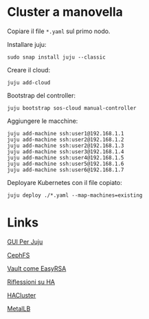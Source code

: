 # Cluster a manovella 

Copiare il file ```*.yaml``` sul primo nodo.

Installare juju:

```console
sudo snap install juju --classic
```

Creare il cloud:

```console
juju add-cloud
```

Bootstrap del controller:

```console
juju bootstrap sos-cloud manual-controller
```

Aggiungere le macchine:

```console
juju add-machine ssh:user1@192.168.1.1
juju add-machine ssh:user2@192.168.1.2
juju add-machine ssh:user2@192.168.1.3
juju add-machine ssh:user3@192.168.1.4
juju add-machine ssh:user4@192.168.1.5
juju add-machine ssh:user5@192.168.1.6
juju add-machine ssh:user6@192.168.1.7
```

Deployare Kubernetes con il file copiato:

```console
juju deploy ./*.yaml --map-machines=existing
```


# Links

[GUI Per Juju](https://jujucharms.com/new)

[CephFS](https://ubuntu.com/kubernetes/docs/storage)

[Vault come EasyRSA](https://ubuntu.com/kubernetes/docs/using-vault)

[Riflessioni su HA](https://ubuntu.com/kubernetes/docs/high-availability)

[HACluster](https://ubuntu.com/kubernetes/docs/hacluster)

[MetalLB](https://ubuntu.com/kubernetes/docs/metallb)